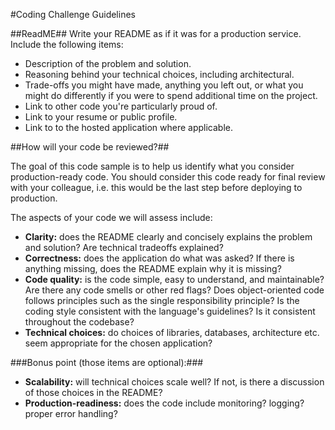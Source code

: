 #Coding Challenge Guidelines</h1>

##ReadME##
Write your README as if it was for a production service. Include the following items:
- Description of the problem and solution.
- Reasoning behind your technical choices, including architectural.
- Trade-offs you might have made, anything you left out, or what you might do differently if you were to spend additional time on the project.
- Link to other code you're particularly proud of.
- Link to your resume or public profile.
- Link to to the hosted application where applicable.

##How will your code be reviewed?##

The goal of this code sample is to help us identify what you consider production-ready code. You should consider this code ready for final review with your colleague, i.e. this would be the last step before deploying to production.

The aspects of your code we will assess include:

- **Clarity:** does the README clearly and concisely explains the problem and solution? Are technical tradeoffs explained?
- **Correctness:** does the application do what was asked? If there is anything missing, does the README explain why it is missing?
- **Code quality:** is the code simple, easy to understand, and maintainable? Are there any code smells or other red flags? Does object-oriented code follows principles such as the single responsibility principle? Is the coding style consistent with the language's guidelines? Is it consistent throughout the codebase?
- **Technical choices:** do choices of libraries, databases, architecture etc. seem appropriate for the chosen application?

###Bonus point (those items are optional):###

- **Scalability:** will technical choices scale well? If not, is there a discussion of those choices in the README?
- **Production-readiness:** does the code include monitoring? logging? proper error handling?

